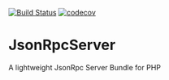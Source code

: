 [![Build Status](https://travis-ci.org/MicroShard/JsonRpcServer.svg?branch=master)](https://travis-ci.org/MicroShard/JsonRpcServer)
[![codecov](https://codecov.io/gh/MicroShard/JsonRpcServer/branch/master/graph/badge.svg)](https://codecov.io/gh/MicroShard/JsonRpcServer)

# JsonRpcServer
A lightweight JsonRpc Server Bundle for PHP
